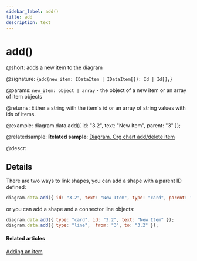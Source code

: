 ```yaml
---
sidebar_label: add()
title: add
description: text
---
```


# add()

@short: adds a new item to the diagram

@signature: {`add(new_item: IDataItem | IDataItem[]): Id | Id[];`}

@params:
`new_item: object | array` - the object of a new item or an array of item objects

@returns: 
Either a string with the item's id or an array of string values with ids of items.

@example:
diagram.data.add({ id: "3.2", text: "New Item", parent: "3" });

@relatedsample:
**Related sample**: [Diagram. Org chart add/delete item](https://snippet.dhtmlx.com/8wi20uop)

@descr:

## Details

There are two ways to link shapes, you can add a shape with a parent ID defined:

~~~js
diagram.data.add({ id: "3.2", text: "New Item", type: "card", parent: "3" });
~~~

or you can add a shape and a connector line objects:

~~~js
diagram.data.add({ type: "card", id: "3.2", text: "New Item" });
diagram.data.add({ type: "line",  from: "3", to: "3.2" });
~~~


#### Related articles

[Adding an item](../../../guides/manipulating_items/#adding-an-item)
